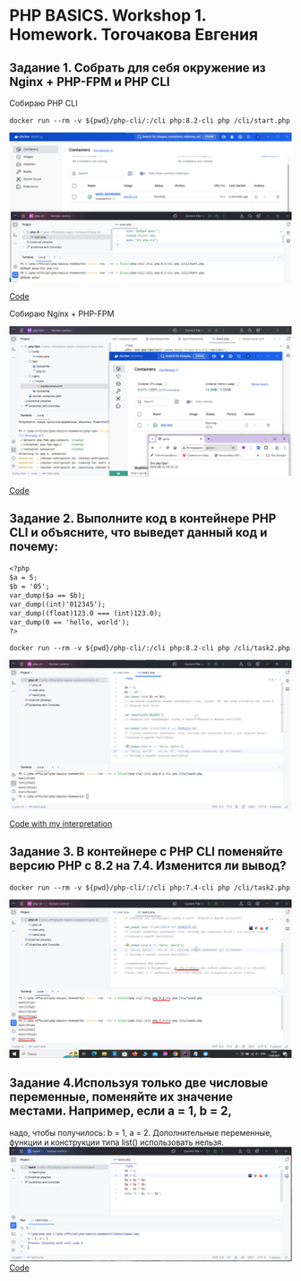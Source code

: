 # PHP BASICS. Workshop 1. Homework. Тогочакова Евгения

## Задание 1. Собрать для себя окружение из Nginx + PHP-FPM и PHP CLI
Собираю PHP CLI
```
docker run --rm -v ${pwd}/php-cli/:/cli php:8.2-cli php /cli/start.php
```

![Иллюстрация](screenshots/screenshot1.png)

[Code](./php-cli/start.php)

Собираю Nginx + PHP-FPM

![Иллюстрация](screenshots/screenshot2.png)

[Code](./php-fpm)


## Задание 2. Выполните код в контейнере PHP CLI и объясните, что выведет данный код и почему:

```
<?php
$a = 5;
$b = '05';
var_dump($a == $b);
var_dump((int)'012345');
var_dump((float)123.0 === (int)123.0);
var_dump(0 == 'hello, world');
?>
```
```
docker run --rm -v ${pwd}/php-cli/:/cli php:8.2-cli php /cli/task2.php
```
![Иллюстрация](screenshots/screenshot3.png)

[Code with my interpretation](./php-cli/task2.php)

## Задание 3. В контейнере с PHP CLI поменяйте версию PHP с 8.2 на 7.4. Изменится ли вывод?

```
docker run --rm -v ${pwd}/php-cli/:/cli php:7.4-cli php /cli/task2.php
```
![Иллюстрация](screenshots/screenshot4.png)

## Задание 4.Используя только две числовые переменные, поменяйте их значение местами. Например, если a = 1, b = 2, 
надо, чтобы получилось: b = 1, a = 2. 
Дополнительные переменные, функции и конструкции типа list() использовать нельзя.
![Иллюстрация](screenshots/screenshot5.png)
[Code](./task4/task4.php)